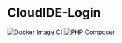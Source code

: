 # CloudIDE-Login
[![Docker Image CI](https://github.com/CVHS-CloudIDE/CloudIDE-Login/actions/workflows/docker-image.yml/badge.svg)](https://github.com/CVHS-CloudIDE/CloudIDE-Login/actions/workflows/docker-image.yml)
[![PHP Composer](https://github.com/CVHS-CloudIDE/CloudIDE-Login/actions/workflows/php.yml/badge.svg)](https://github.com/CVHS-CloudIDE/CloudIDE-Login/actions/workflows/php.yml)
